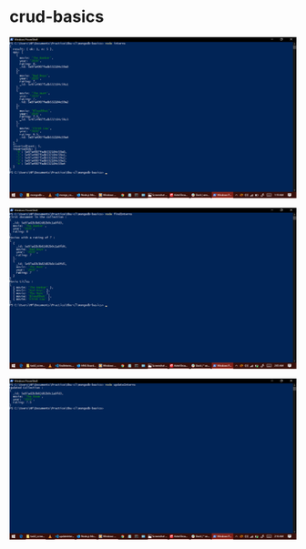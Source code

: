 # crud-basics


![](task3_screenshots/insertion-result.png)

![](task3_screenshots/query-results.png)

![](task3_screenshots/updated-collection.png)
